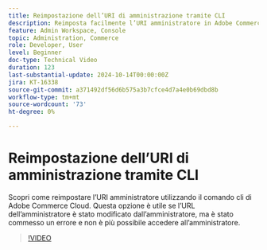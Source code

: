 ```yaml
---
title: Reimpostazione dell’URI di amministrazione tramite CLI
description: Reimposta facilmente l’URI amministratore in Adobe Commerce Cloud CLI. Utile quando le modifiche all’URL dell’amministratore causano problemi di accesso.
feature: Admin Workspace, Console
topic: Administration, Commerce
role: Developer, User
level: Beginner
doc-type: Technical Video
duration: 123
last-substantial-update: 2024-10-14T00:00:00Z
jira: KT-16338
source-git-commit: a371492df56d6b575a3b7cfce4d7a4e0b69dbd8b
workflow-type: tm+mt
source-wordcount: '73'
ht-degree: 0%

---
```



# Reimpostazione dell’URI di amministrazione tramite CLI

Scopri come reimpostare l’URI amministratore utilizzando il comando cli di Adobe Commerce Cloud. Questa opzione è utile se l’URL dell’amministratore è stato modificato dall’amministratore, ma è stato commesso un errore e non è più possibile accedere all’amministratore.

>[!VIDEO](https://video.tv.adobe.com/v/3435066/?learn=on)
